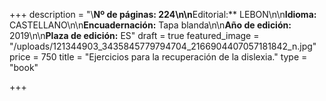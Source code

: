 +++
description = "\\**Nº de páginas: 224\n\n**Editorial:** LEBON\n\n**Idioma:** CASTELLANO\n\n**Encuadernación:** Tapa blanda\n\n**Año de edición:** 2019\n\n**Plaza de edición:** ES"
draft = true
featured_image = "/uploads/121344903_3435845779794704_2166904407057181842_n.jpg"
price = 750
title = "Ejercicios para la recuperación de la dislexia."
type = "book"

+++
